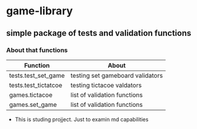 # game-library
## simple package of tests and validation functions

### About that functions

| Function   | About   |
|------------|---------|
| tests.test_set_game | testing set gameboard validators |
| tests.test_tictatcoe | testing tictacoe valdators |
| games.tictacoe | list of validation functions |
| games.set_game | list of validation functions |

* This is studing projject. Just to examin md capabilities
